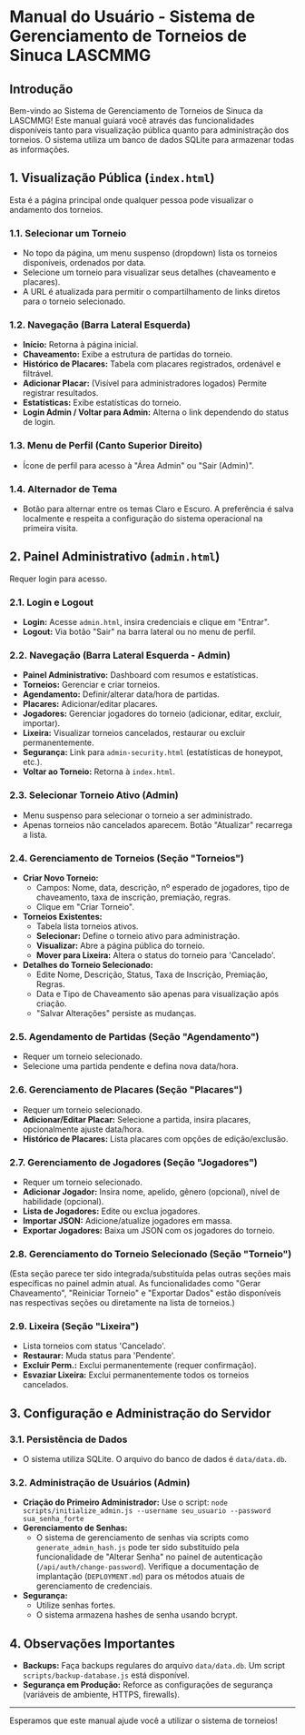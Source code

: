 # Manual do Usuário - Sistema de Gerenciamento de Torneios de Sinuca LASCMMG

## Introdução

Bem-vindo ao Sistema de Gerenciamento de Torneios de Sinuca da LASCMMG! Este manual guiará você através das funcionalidades disponíveis tanto para visualização pública quanto para administração dos torneios. O sistema utiliza um banco de dados SQLite para armazenar todas as informações.

## 1. Visualização Pública (`index.html`)

Esta é a página principal onde qualquer pessoa pode visualizar o andamento dos torneios.

### 1.1. Selecionar um Torneio

- No topo da página, um menu suspenso (dropdown) lista os torneios disponíveis, ordenados por data.
- Selecione um torneio para visualizar seus detalhes (chaveamento e placares).
- A URL é atualizada para permitir o compartilhamento de links diretos para o torneio selecionado.

### 1.2. Navegação (Barra Lateral Esquerda)

- **Início:** Retorna à página inicial.
- **Chaveamento:** Exibe a estrutura de partidas do torneio.
- **Histórico de Placares:** Tabela com placares registrados, ordenável e filtrável.
- **Adicionar Placar:** (Visível para administradores logados) Permite registrar resultados.
- **Estatísticas:** Exibe estatísticas do torneio.
- **Login Admin / Voltar para Admin:** Alterna o link dependendo do status de login.

### 1.3. Menu de Perfil (Canto Superior Direito)

- Ícone de perfil para acesso à "Área Admin" ou "Sair (Admin)".

### 1.4. Alternador de Tema

- Botão para alternar entre os temas Claro e Escuro. A preferência é salva localmente e respeita a configuração do sistema operacional na primeira visita.

## 2. Painel Administrativo (`admin.html`)

Requer login para acesso.

### 2.1. Login e Logout

- **Login:** Acesse `admin.html`, insira credenciais e clique em "Entrar".
- **Logout:** Via botão "Sair" na barra lateral ou no menu de perfil.

### 2.2. Navegação (Barra Lateral Esquerda - Admin)

- **Painel Administrativo:** Dashboard com resumos e estatísticas.
- **Torneios:** Gerenciar e criar torneios.
- **Agendamento:** Definir/alterar data/hora de partidas.
- **Placares:** Adicionar/editar placares.
- **Jogadores:** Gerenciar jogadores do torneio (adicionar, editar, excluir, importar).
- **Lixeira:** Visualizar torneios cancelados, restaurar ou excluir permanentemente.
- **Segurança:** Link para `admin-security.html` (estatísticas de honeypot, etc.).
- **Voltar ao Torneio:** Retorna à `index.html`.

### 2.3. Selecionar Torneio Ativo (Admin)

- Menu suspenso para selecionar o torneio a ser administrado.
- Apenas torneios não cancelados aparecem. Botão "Atualizar" recarrega a lista.

### 2.4. Gerenciamento de Torneios (Seção "Torneios")

- **Criar Novo Torneio:**
  - Campos: Nome, data, descrição, nº esperado de jogadores, tipo de chaveamento, taxa de inscrição, premiação, regras.
  - Clique em "Criar Torneio".
- **Torneios Existentes:**
  - Tabela lista torneios ativos.
  - **Selecionar:** Define o torneio ativo para administração.
  - **Visualizar:** Abre a página pública do torneio.
  - **Mover para Lixeira:** Altera o status do torneio para 'Cancelado'.
- **Detalhes do Torneio Selecionado:**
  - Edite Nome, Descrição, Status, Taxa de Inscrição, Premiação, Regras.
  - Data e Tipo de Chaveamento são apenas para visualização após criação.
  - "Salvar Alterações" persiste as mudanças.

### 2.5. Agendamento de Partidas (Seção "Agendamento")

- Requer um torneio selecionado.
- Selecione uma partida pendente e defina nova data/hora.

### 2.6. Gerenciamento de Placares (Seção "Placares")

- Requer um torneio selecionado.
- **Adicionar/Editar Placar:** Selecione a partida, insira placares, opcionalmente ajuste data/hora.
- **Histórico de Placares:** Lista placares com opções de edição/exclusão.

### 2.7. Gerenciamento de Jogadores (Seção "Jogadores")

- Requer um torneio selecionado.
- **Adicionar Jogador:** Insira nome, apelido, gênero (opcional), nível de habilidade (opcional).
- **Lista de Jogadores:** Edite ou exclua jogadores.
- **Importar JSON:** Adicione/atualize jogadores em massa.
- **Exportar Jogadores:** Baixa um JSON com os jogadores do torneio.

### 2.8. Gerenciamento do Torneio Selecionado (Seção "Torneio")

(Esta seção parece ter sido integrada/substituída pelas outras seções mais específicas no painel admin atual. As funcionalidades como "Gerar Chaveamento", "Reiniciar Torneio" e "Exportar Dados" estão disponíveis nas respectivas seções ou diretamente na lista de torneios.)

### 2.9. Lixeira (Seção "Lixeira")

- Lista torneios com status 'Cancelado'.
- **Restaurar:** Muda status para 'Pendente'.
- **Excluir Perm.:** Exclui permanentemente (requer confirmação).
- **Esvaziar Lixeira:** Exclui permanentemente todos os torneios cancelados.

## 3. Configuração e Administração do Servidor

### 3.1. Persistência de Dados

- O sistema utiliza SQLite. O arquivo do banco de dados é `data/data.db`.

### 3.2. Administração de Usuários (Admin)

- **Criação do Primeiro Administrador:**
  Use o script: `node scripts/initialize_admin.js --username seu_usuario --password sua_senha_forte`
- **Gerenciamento de Senhas:**
  - O sistema de gerenciamento de senhas via scripts como `generate_admin_hash.js` pode ter sido substituído pela funcionalidade de "Alterar Senha" no painel de autenticação (`/api/auth/change-password`). Verifique a documentação de implantação (`DEPLOYMENT.md`) para os métodos atuais de gerenciamento de credenciais.
- **Segurança:**
  - Utilize senhas fortes.
  - O sistema armazena hashes de senha usando bcrypt.

## 4. Observações Importantes

- **Backups:** Faça backups regulares do arquivo `data/data.db`. Um script `scripts/backup-database.js` está disponível.
- **Segurança em Produção:** Reforce as configurações de segurança (variáveis de ambiente, HTTPS, firewalls).

---

Esperamos que este manual ajude você a utilizar o sistema de torneios!
